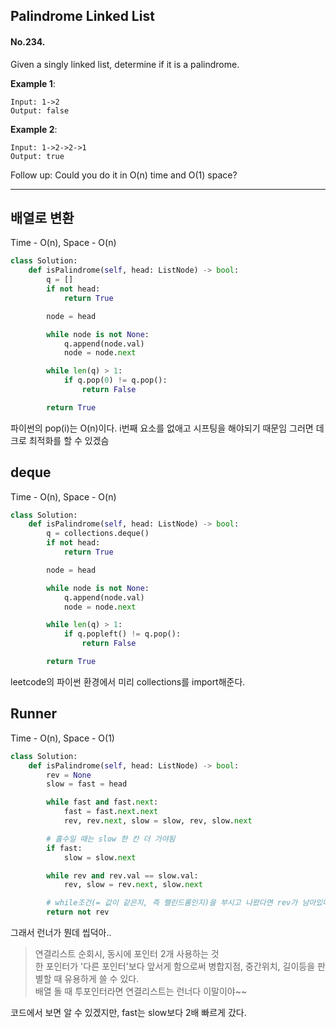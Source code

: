 ## Palindrome Linked List
#### No.234. 
Given a singly linked list, determine if it is a palindrome.

**Example 1**:
```
Input: 1->2
Output: false
```

**Example 2**:
```
Input: 1->2->2->1
Output: true
```

Follow up:
Could you do it in O(n) time and O(1) space?

---

## 배열로 변환
Time - O(n), Space - O(n)
``` python
class Solution:
    def isPalindrome(self, head: ListNode) -> bool:
        q = []
        if not head:
            return True

        node = head

        while node is not None:
            q.append(node.val)
            node = node.next

        while len(q) > 1:
            if q.pop(0) != q.pop():
                return False

        return True
```
파이썬의 pop(i)는 O(n)이다. i번째 요소를 없애고 시프팅을 해야되기 때문임 그러면 데크로 최적화를 할 수 있겠슴

## deque
Time - O(n), Space - O(n)
``` python
class Solution:
    def isPalindrome(self, head: ListNode) -> bool:
        q = collections.deque()
        if not head:
            return True

        node = head

        while node is not None:
            q.append(node.val)
            node = node.next

        while len(q) > 1:
            if q.popleft() != q.pop():
                return False

        return True
```
leetcode의 파이썬 환경에서 미리 collections를 import해준다.

## Runner
Time - O(n), Space - O(1)
``` python
class Solution:
    def isPalindrome(self, head: ListNode) -> bool:
        rev = None
        slow = fast = head

        while fast and fast.next:
            fast = fast.next.next
            rev, rev.next, slow = slow, rev, slow.next

        # 홀수일 때는 slow 한 칸 더 가야됨
        if fast:
            slow = slow.next

        while rev and rev.val == slow.val:
            rev, slow = rev.next, slow.next

        # while조건(= 값이 같은지, 즉 팰린드롬인지)을 부시고 나왔다면 rev가 남아있다는 뜻이라서 값 반전시키기
        return not rev
```
그래서 런너가 뭔데 씹덕아..

> 연결리스트 순회시, 동시에 포인터 2개 사용하는 것 <br>한 포인터가 '다른 포인터'보다 앞서게 함으로써 병합지점, 중간위치, 길이등을 판별할 때 유용하게 쓸 수 있다.<br>
배열 돌 때 투포인터라면 연결리스트는 런너다 이말이야~~

코드에서 보면 알 수 있겠지만, fast는 slow보다 2배 빠르게 갔다.